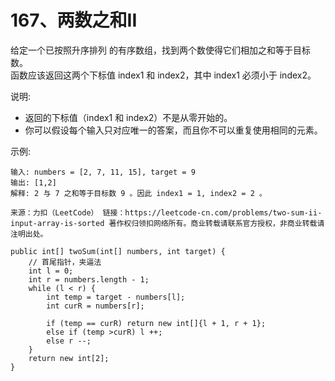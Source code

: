 167、两数之和II
===

给定一个已按照升序排列 的有序数组，找到两个数使得它们相加之和等于目标数。<br>
函数应该返回这两个下标值 index1 和 index2，其中 index1 必须小于 index2。<br>

说明:<br>
* 返回的下标值（index1 和 index2）不是从零开始的。
* 你可以假设每个输入只对应唯一的答案，而且你不可以重复使用相同的元素。

示例:<br>
```
输入: numbers = [2, 7, 11, 15], target = 9
输出: [1,2]
解释: 2 与 7 之和等于目标数 9 。因此 index1 = 1, index2 = 2 。
```
``
来源：力扣（LeetCode）
链接：https://leetcode-cn.com/problems/two-sum-ii-input-array-is-sorted
著作权归领扣网络所有。商业转载请联系官方授权，非商业转载请注明出处。
``

```
public int[] twoSum(int[] numbers, int target) {
    // 首尾指针，夹逼法
    int l = 0;
    int r = numbers.length - 1;
    while (l < r) {
        int temp = target - numbers[l];
        int curR = numbers[r];

        if (temp == curR) return new int[]{l + 1, r + 1};
        else if (temp >curR) l ++;
        else r --;
    }
    return new int[2];
}
```
